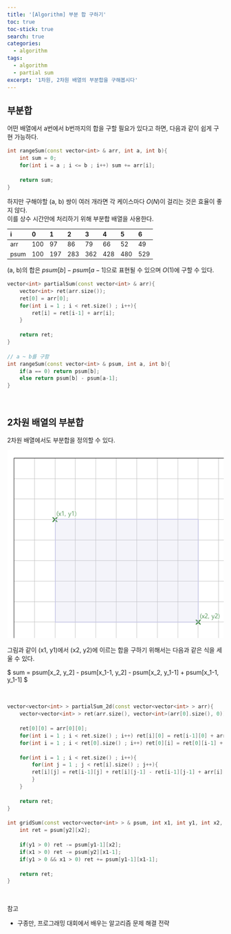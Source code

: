 ```yaml
---
title: '[Algorithm] 부분 합 구하기'
toc: true
toc-stick: true
search: true
categories:
  - algorithm
tags:
  - algorithm
  - partial sum
excerpt: '1차원, 2차원 배열의 부분합을 구해봅시다'
---
```


## 부분합

어떤 배열에서 a번에서 b번까지의 합을 구할 필요가 있다고 하면, 다음과 같이 쉽게 구현 가능하다.

``` cpp
int rangeSum(const vector<int> & arr, int a, int b){
	int sum = 0;
	for(int i = a ; i <= b ; i++) sum += arr[i];
	
	return sum;
}
```

하지만 구해야할 (a, b) 쌍이 여러 개라면 각 케이스마다 $O(N)$이 걸리는 것은 효율이 좋지 않다.  
이를 상수 시간안에 처리하기 위해 부분합 배열을 사용한다.

|i|0|1|2|3|4|5|6|
|:--|:--|:--|:--|:--|:--|:--|:--|
|arr|100|97|86|79|66|52|49|
|psum|100|197|283|362|428|480|529|

(a, b)의 합은 $psum[b] - psum[a-1]$으로 표현될 수 있으며 $O(1)$에 구할 수 있다.

``` cpp
vector<int> partialSum(const vector<int> & arr){
	vector<int> ret(arr.size());
	ret[0] = arr[0];
	for(int i = 1 ; i < ret.size() ; i++){
		ret[i] = ret[i-1] + arr[i];
	}

	return ret;
}

// a ~ b를 구함
int rangeSum(const vector<int> & psum, int a, int b){
	if(a == 0) return psum[b];
	else return psum[b] - psum[a-1];
}

```

<br/>

## 2차원 배열의 부분합

2차원 배열에서도 부분합을 정의할 수 있다.

![2d_psum](/assets/images/algorithm/2d_psum.png)

그림과 같이 (x1, y1)에서 (x2, y2)에 이르는 합을 구하기 위해서는 다음과 같은 식을 세울 수 있다.

$ sum = psum[x_2, y_2] - psum[x_1-1, y_2] - psum[x_2, y_1-1] + psum[x_1-1, y_1-1] $

<Br/>

``` cpp
vector<vector<int> > partialSum_2d(const vector<vector<int> > arr){
	vector<vector<int> > ret(arr.size(), vector<int>(arr[0].size(), 0));

	ret[0][0] = arr[0][0];
	for(int i = 1 ; i < ret.size() ; i++) ret[i][0] = ret[i-1][0] + arr[i][0];
	for(int i = 1 ; i < ret[0].size() ; i++) ret[0][i] = ret[0][i-1] + arr[0][i];

	for(int i = 1 ; i < ret.size() ; i++){
		for(int j = 1 ; j < ret[i].size() ; j++){
		ret[i][j] = ret[i-1][j] + ret[i][j-1] - ret[i-1][j-1] + arr[i][j]; 
		}
	}
	
	return ret;
}

int gridSum(const vector<vector<int> > & psum, int x1, int y1, int x2, int y2){
	int ret = psum[y2][x2];

	if(y1 > 0) ret -= psum[y1-1][x2];
	if(x1 > 0) ret -= psum[y2][x1-1];
	if(y1 > 0 && x1 > 0) ret += psum[y1-1][x1-1];

	return ret;
}
```

<br/>

참고
- 구종만, 프로그래밍 대회에서 배우는 알고리즘 문제 해결 전략